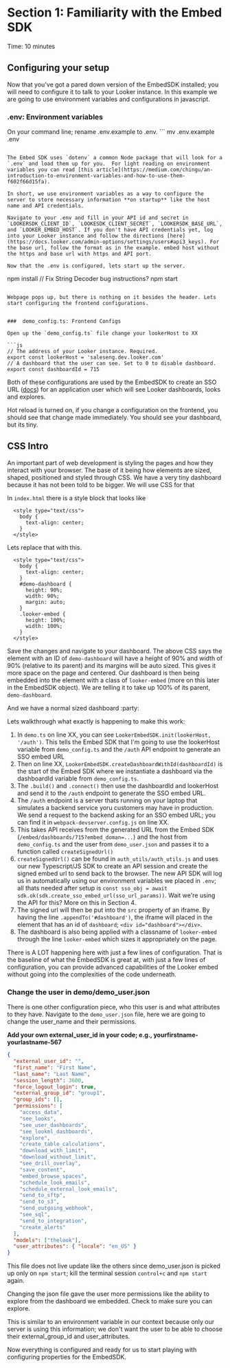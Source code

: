 # Section 1: Familiarity with the Embed SDK

Time: 10 minutes

## Configuring your setup
Now that you've got a pared down version of the EmbedSDK installed; you will need to configure it to talk to your Looker instance. In this example we are going to use environment variables and configurations in javascript.

### .env: Environment variables

On your command line; rename .env.example to .env. ```
mv .env.example .env
```

The Embed SDK uses `dotenv` a common Node package that will look for a `.env` and load them up for you.  For light reading on environment variables you can read [this article](https://medium.com/chingu/an-introduction-to-environment-variables-and-how-to-use-them-f602f66d15fa).

In short, we use environment variables as a way to configure the server to store necessary information **on startup** like the host name and API credentials.

Navigate to your .env and fill in your API id and secret in `LOOKERSDK_CLIENT_ID`, `LOOKESDK_CLIENT_SECRET`, `LOOKERSDK_BASE_URL`, and `LOOKER_EMBED_HOST`. If you don't have API credentials yet, log into your Looker instance and follow the directions [here](https://docs.looker.com/admin-options/settings/users#api3_keys). For the base url, follow the format as in the example. embed host without the https and base url with https and API port.

Now that the .env is configured, lets start up the server.

```
npm install
// Fix String Decoder bug instructions?
npm start

```

Webpage pops up, but there is nothing on it besides the header. Lets start configuring the frontend configurations.


###  demo_config.ts: Frontend Configs

Open up the `demo_config.ts` file change your lookerHost to XX

```js
// The address of your Looker instance. Required.
export const lookerHost = 'saleseng.dev.looker.com'
// A dashboard that the user can see. Set to 0 to disable dashboard.
export const dashboardId = 715

```
Both of these configurations are used by the EmbedSDK to create an SSO URL ([docs](https://docs.looker.com/reference/embedding/sso-embed)) for an application user which will see Looker dashboards, looks and explores.

Hot reload is turned on, if you change a configuration on the frontend, you should see that change made immediately. You should see your dashboard, but its tiny.

## CSS Intro
An important part of web development is styling the pages and how they interact with your browser. The base of it being how elements are sized, shaped, positioned and styled through CSS. We have a very tiny dashboard because it has not been told to be bigger. We will use CSS for that

In `index.html` there is a style block that looks like

```
  <style type="text/css">
    body {
      text-align: center;
    }
  </style>
```

Lets replace that with this.


```
  <style type="text/css">
    body {
      text-align: center;
    }
    #demo-dashboard {
      height: 90%;
      width: 90%;
      margin: auto;
    }
    .looker-embed {
      height: 100%;
      width: 100%;
    }
  </style>
```

Save the changes and navigate to your dashboard. The above CSS says the element with an ID of `demo-dashboard` will have a height of 90% and width of 90% (relative to its parent) and its margins will be auto sized. This gives it more space on the page and centered. Our dashboard is then being embedded into the element with a class of `looker-embed` (more on this later in the EmbedSDK object). We are telling it to take up 100% of its parent, `demo-dashboard`. 

And we have a normal sized dashboard :party:


Lets walkthrough what exactly is happening to make this work:

1. In `demo.ts` on line XX, you can see `LookerEmbedSDK.init(lookerHost, '/auth')`. This tells the Embed SDK that I'm going to use the lookerHost variable from `demo_config.ts` and the `/auth` API endpoint to generate an SSO embed URL
2. Then on line XX, `LookerEmbedSDK.createDashboardWithId(dashboardId)` is the start of the Embed SDK where we instantiate a dashboard via the dashboardId variable from `demo_config.ts`.
3. The `.build()` and  `.connect()` then use the dashboardId and lookerHost and send it to the `/auth` endpoint to generate the SSO embed URL.
4. The `/auth` endpoint is a server thats running on your laptop that simulates a backend service yoru customers may have in production. We send a request to the backend asking for an SSO embed URL; you can find it in `webpack-devserver.config.js` on line XX.
5. This takes API receives from the generated URL from the Embed SDK (`/embed/dashboards/715?embed_doman=...`) and the host from `demo_config.ts` and the user from `demo_user.json` and passes it to a function called `createSignedUrl()`
6. `createSignedUrl()` can be found in `auth_utils/auth_utils.js` and uses our new Typescript/JS SDK to create an API session and create the signed embed url to send back to the browser. The new API SDK will log us in automatically using our environment variables we placed in `.env`; all thats needed after setup is `const sso_obj = await sdk.ok(sdk.create_sso_embed_url(sso_url_params))`. Wait we're using the API for this? More on this in Section 4.
7. The signed url will then be put into the `src` property of an iframe. By having the line `.appendTo('#dashboard')`, the iframe will placed in the element that has an id of `dashboard`; `<div id="dashboard"></div>`.
8. The dashboard is also being applied with a classname of `looker-embed` through the line `looker-embed` which sizes it appropriately on the page.

There is A LOT happening here with just a few lines of configuration. That is the baseline of what the EmbedSDK is great at, with just a few lines of configuration, you can provide advanced capabilities of the Looker embed without going into  the complexities of the code underneath. 


### Change the user in demo/demo_user.json
There is one other configuration piece, who this user is and what attributes to they have. Navigate to the `demo_user.json` file, here we are going to change the user_name and their permissions.

**Add your own external\_user\_id in your code; e.g., yourfirstname-yourlastname-567** 

```json
{
  "external_user_id": "",
  "first_name": "First Name",
  "last_name": "Last Name",
  "session_length": 3600,
  "force_logout_login": true,
  "external_group_id": "group1",
  "group_ids": [],
  "permissions": [
    "access_data",
    "see_looks",
    "see_user_dashboards",
    "see_lookml_dashboards",
    "explore",
    "create_table_calculations",
    "download_with_limit",
    "download_without_limit",
    "see_drill_overlay",
    "save_content",
    "embed_browse_spaces",
    "schedule_look_emails",
    "schedule_external_look_emails",
    "send_to_sftp",
    "send_to_s3",
    "send_outgoing_webhook",
    "see_sql",
    "send_to_integration",
    "create_alerts"
  ],
  "models": ["thelook"],
  "user_attributes": { "locale": "en_US" }
}

```

This file does not live update like the others since demo_user.json is picked up only on `npm start`; kill the terminal session `control+c` and `npm start` again. 

Changing the json file gave the user more permissions like the ability to explore from the dashboard we embedded. Check to make sure you can explore.

This is similar to an environment variable in our context because only our server is using this information; we don't want the user to be able to choose their external_group_id and user_attributes. 

Now everything is configured and ready for us to start playing with configuring properties for the EmbedSDK.

